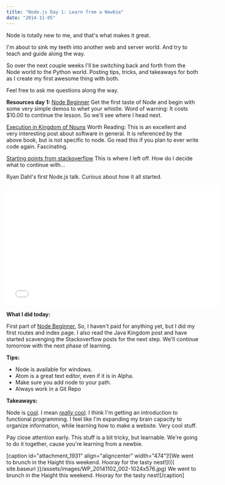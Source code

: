 ```yaml
---
title: "Node.js Day 1: Learn from a Newbie"
date: "2014-11-05"
---
```


Node is totally new to me, and that's what makes it great.

I'm about to sink my teeth into another web and server world. And try to teach and guide along the way.

So over the next couple weeks I'll be switching back and forth from the Node world to the Python world. Posting tips, tricks, and takeaways for both as I create my first awesome thing with both.

Feel free to ask me questions along the way.

**Resources day 1:** [Node Beginner](http://www.nodebeginner.org/ "Away we go! ") Get the first taste of Node and begin with some very simple demos to whet your whistle. Word of warning: It costs $10.00 to continue the lesson. So we'll see where I head next.

[Execution in Kingdom of Nouns](http://steve-yegge.blogspot.com/2006/03/execution-in-kingdom-of-nouns.html "Worth Reading") Worth Reading: This is an excellent and very interesting post about software in general. It is referenced by the above book, but is not specific to node. Go read this if you plan to ever write code again. Fascinating.

[Starting points from stackoverflow](http://stackoverflow.com/questions/2353818/how-do-i-get-started-with-node-js "Good place to branch from") This is where I left off. How do I decide what to continue with...

Ryan Dahl's first Node.js talk. Curious about how it all started. 

<iframe width="560" height="315" src="//www.youtube.com/embed/ztspvPYybIY" frameborder="0" allowfullscreen></iframe>

**What I did today:**

First part of [Node Beginner.](http://www.nodebeginner.org/ "Away we go! ") So, I haven't paid for anything yet, but I did my first routes and index page. I also read the Java Kingdom post and have started scavenging the Stackoverflow posts for the next step. We'll continue tomorrow with the next phase of learning.

**Tips:**

- Node is available for windows.
- Atom is a great text editor, even if it is in Alpha.
- Make sure you add node to your path.
- Always work in a Git Repo

**Takeaways:**

Node is [cool](http://nodejs.org/about/). I mean [_really_ cool](https://www.youtube.com/watch?v=ztspvPYybIY "STANDING OVATION"). I think I'm getting an introduction to functional programming. I feel like I'm expanding my brain capacity to organize information, while learning how to make a website. Very cool stuff.

Pay close attention early. This stuff is a bit tricky, but learnable. We're going to do it together, cause you're learning from a newbie.

\[caption id="attachment\_1931" align="aligncenter" width="474"\]![We went to brunch in the Haight this weekend. Hooray for the tasty nest!]({{ site.baseurl }}/assets/images/WP_20141102_002-1024x576.jpg) We went to brunch in the Haight this weekend. Hooray for the tasty nest!\[/caption\]

